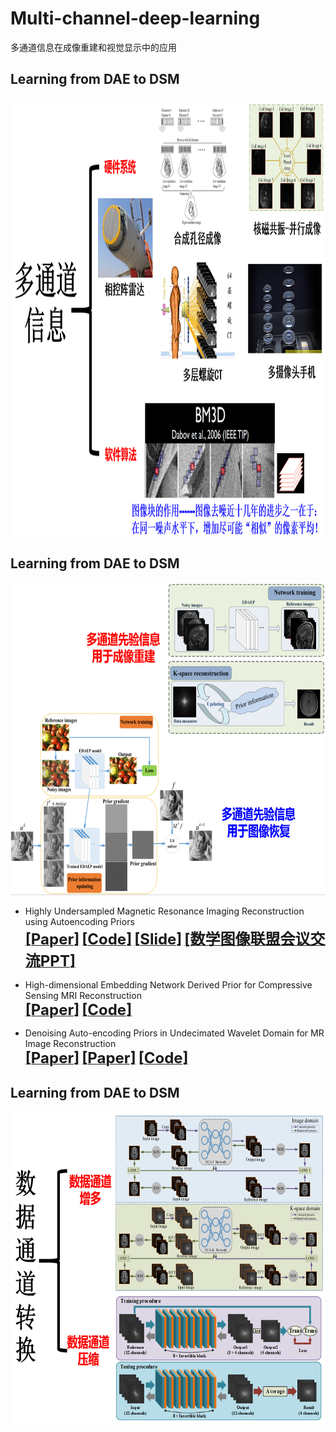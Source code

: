 # Multi-channel-deep-learning
多通道信息在成像重建和视觉显示中的应用

## Learning from DAE to DSM
 <div align="center"><img src="https://github.com/yqx7150/Multi-channel-deep-learning/blob/main/1666443591498.png" width = "1000" height = "700">  </div>

## Learning from DAE to DSM
 <div align="center"><img src="https://github.com/yqx7150/Multi-channel-deep-learning/blob/main/1666445214426.png" width = "800" height = "500">  </div>

  * Highly Undersampled Magnetic Resonance Imaging Reconstruction using Autoencoding Priors  
[<font size=5>**[Paper]**</font>](https://cardiacmr.hms.harvard.edu/files/cardiacmr/files/liu2019.pdf)  [<font size=5>**[Code]**</font>](https://github.com/yqx7150/EDAEPRec)   [<font size=5>**[Slide]**</font>](https://github.com/yqx7150/EDAEPRec/tree/master/Slide) [<font size=5>**[数学图像联盟会议交流PPT]**</font>](https://github.com/yqx7150/EDAEPRec/tree/master/Slide)

  * High-dimensional Embedding Network Derived Prior for Compressive Sensing MRI Reconstruction  
 [<font size=5>**[Paper]**</font>](https://www.sciencedirect.com/science/article/abs/pii/S1361841520300815?via%3Dihub)   [<font size=5>**[Code]**</font>](https://github.com/yqx7150/EDMSPRec)
 
  * Denoising Auto-encoding Priors in Undecimated Wavelet Domain for MR Image Reconstruction  
[<font size=5>**[Paper]**</font>](https://www.sciencedirect.com/science/article/pii/S0925231221000990) [<font size=5>**[Paper]**</font>](https://arxiv.org/ftp/arxiv/papers/1909/1909.01108.pdf)  [<font size=5>**[Code]**</font>](https://github.com/yqx7150/WDAEPRec)

## Learning from DAE to DSM
 <div align="center"><img src="https://github.com/yqx7150/Multi-channel-deep-learning/blob/main/1666445236837.png" width = "800" height = "500">  </div>
